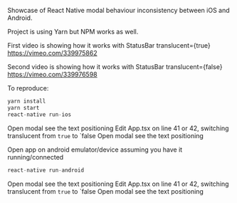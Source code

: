 Showcase of React Native modal behaviour inconsistency between iOS and Android.

Project is using Yarn but NPM works as well.

First video is showing how it works with StatusBar translucent={true} <br/>
https://vimeo.com/339975862

Second video is showing how it works with StatusBar translucent={false} <br/>
https://vimeo.com/339976598

To reproduce: 
``` javascript
yarn install
yarn start
react-native run-ios
```
Open modal see the text positioning
Edit App.tsx on line 41 or 42, switching translucent from `true` to `false
Open modal see the text positioning

Open app on android emulator/device assuming you have it running/connected
``` javascript
react-native run-android
```

Open modal see the text positioning
Edit App.tsx on line 41 or 42, switching translucent from `true` to `false
Open modal see the text positioning
